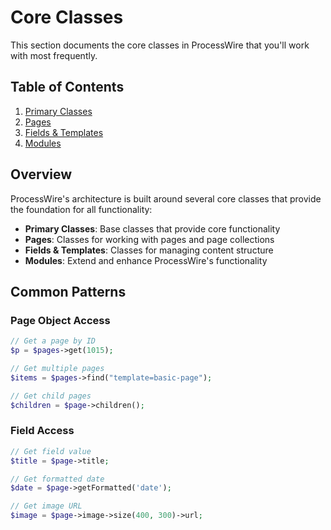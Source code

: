# Core Classes

This section documents the core classes in ProcessWire that you'll work with most frequently.

## Table of Contents

1. [Primary Classes](./primary.md)
2. [Pages](./pages.md)
3. [Fields & Templates](./fields-templates.md)
4. [Modules](./modules.md)

## Overview

ProcessWire's architecture is built around several core classes that provide the foundation for all functionality:

- **Primary Classes**: Base classes that provide core functionality
- **Pages**: Classes for working with pages and page collections
- **Fields & Templates**: Classes for managing content structure
- **Modules**: Extend and enhance ProcessWire's functionality

## Common Patterns

### Page Object Access
```php
// Get a page by ID
$p = $pages->get(1015);

// Get multiple pages
$items = $pages->find("template=basic-page");

// Get child pages
$children = $page->children();
```

### Field Access
```php
// Get field value
$title = $page->title;

// Get formatted date
$date = $page->getFormatted('date');

// Get image URL
$image = $page->image->size(400, 300)->url;
```
